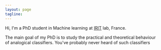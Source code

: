 ```yaml
---
layout: page
tagline:
---
```


Hi, I'm a PhD student in Machine learning at
[IRIT](https://www.irit.fr/?lang=en) lab, France.

The main goal of my PhD is to study the practical and theoretical behaviour of
analogical classifiers. You've probably never heard of such classifiers
